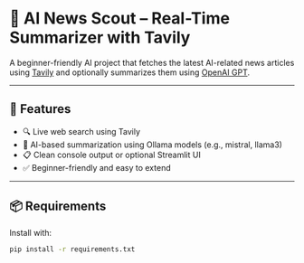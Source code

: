# 🧠 AI News Scout – Real-Time Summarizer with Tavily

A beginner-friendly AI project that fetches the latest AI-related news articles using [Tavily](https://www.tavily.com) and optionally summarizes them using [OpenAI GPT](https://platform.openai.com).

---

## 🚀 Features

- 🔍 Live web search using Tavily
- 🧠 AI-based summarization using Ollama models (e.g., mistral, llama3)
- 📋 Clean console output or optional Streamlit UI
- ✅ Beginner-friendly and easy to extend

---

## 📦 Requirements

Install with:

```bash
pip install -r requirements.txt

